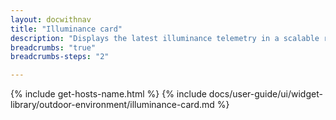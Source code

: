 ```yaml
---
layout: docwithnav
title: "Illuminance card"
description: "Displays the latest illuminance telemetry in a scalable rectangle card."
breadcrumbs: "true"
breadcrumbs-steps: "2"

---
```

{% include get-hosts-name.html %}
{% include docs/user-guide/ui/widget-library/outdoor-environment/illuminance-card.md %}
